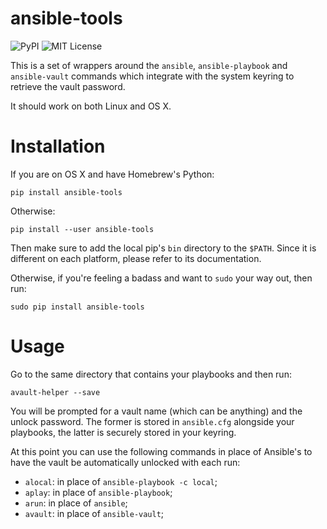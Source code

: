 ansible-tools
=============

![PyPI](https://img.shields.io/pypi/dm/ansible-tools.svg)
![MIT License](https://img.shields.io/badge/license-mit-blue.svg)

This is a set of wrappers around the `ansible`, `ansible-playbook` and
`ansible-vault` commands which integrate with the system keyring to retrieve
the vault password.

It should work on both Linux and OS X.


# Installation

If you are on OS X and have Homebrew's Python:

    pip install ansible-tools

Otherwise:

    pip install --user ansible-tools

Then make sure to add the local pip's `bin` directory to the `$PATH`. Since it
is different on each platform, please refer to its documentation.

Otherwise, if you're feeling a badass and want to `sudo` your way out, then
run:

    sudo pip install ansible-tools


# Usage

Go to the same directory that contains your playbooks and then run:

    avault-helper --save

You will be prompted for a vault name (which can be anything) and the unlock
password. The former is stored in `ansible.cfg` alongside your playbooks, the
latter is securely stored in your keyring.

At this point you can use the following commands in place of Ansible's to have
the vault be automatically unlocked with each run:

* `alocal`: in place of `ansible-playbook -c local`;
* `aplay`: in place of `ansible-playbook`;
* `arun`: in place of `ansible`;
* `avault`: in place of `ansible-vault`;
